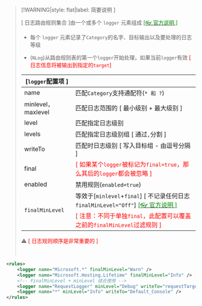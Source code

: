 <br/>

>[!WARNING|style: flat|label: 简要说明 ]
>
>[ 日志路由规则集合 ]由一个或多个 `logger` 元素组成 [<span style='color:#008B00'>[👓 官方说明 ]</span>](https://github.com/NLog/NLog/wiki/Configuration-file#rules ':target=_blank')
>
>- 每个 `logger` 元素记录了`Category`的名字、目标输出以及要处理的日志等级
>
>- (`NLog`)从路由规则表的第一个`logger`开始处理，如果当前`logger`有效 <span style='color:red'>[ 日志信息将被输出到指定的`target`]</span>
>
>
>| [`logger`配置项 ]  |                                                              |
>| ------------------ | ------------------------------------------------------------ |
>| name               | 匹配`Category`支持通配符(`* 和 ?`)                           |
>| minlevel，maxlevel | 匹配日志范围的 [ 最小级别  + 最大级别 ]                      |
>| level              | 匹配指定日志级别                                             |
>| levels             | 匹配指定日志级别组 [ 通过`,`分割 ]                           |
>| writeTo            | 匹配时日志级别 [ 写入目标组 - 由逗号分隔 ]                   |
>| final              | <span style='color:red'>[ 如果某个`logger`被标记为`final=true`，那么其后的`logger`都会被忽略 ]</span> |
>| enabled            | 禁用规则(`enabled=true`)                                     |
>| `finalMinLevel`    | 等效于[`minlevel`+`final`] [ 不记录任何日志`finalMinLevel="Off"`] [<span style='color:#008B00'>[👓 官方说明 ]</span>](https://github.com/NLog/NLog/wiki/Logging-Rules-FinalMinLevel  ':target=_blank')<br/><span style='color:red'>[ 注意：不同于单独`final`，此配置可以覆盖之前的`finalMinLevel`过滤规则 ]</span> |
>
>⚠ <span style='color:red'>[ 日志规则顺序是非常重要的 ]</span>
>
><br/>

```xml
<rules>
    <logger name="Microsoft.*" finalMinLevel="Warn" />
    <logger name="Microsoft.Hosting.Lifetime" finalMinLevel="Info" />
    <!-- FinalMinLevel + minLevel 结合使用 -->
    <logger name="RequestLogger" minLevel="Debug" writeTo="requestTarget" finalMinLevel="Error" />
    <logger name="*" minLevel="Info" writeTo="Default_Console" />
</rules>
 
 
```

